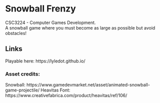 

<h1>Snowball Frenzy</h1>
CSC3224 - Computer Games Development.<br/>  
A snowball game where you must become as large as possible but avoid obstacles!

<h2>Links</h2>
Playable here: https://lyledot.github.io/


<h3>Asset credits:</h3>
Snowball: https://www.gamedevmarket.net/asset/animated-snowball-game-projectile/
Heavitas Font: https://www.creativefabrica.com/product/heavitas/ref/106/
